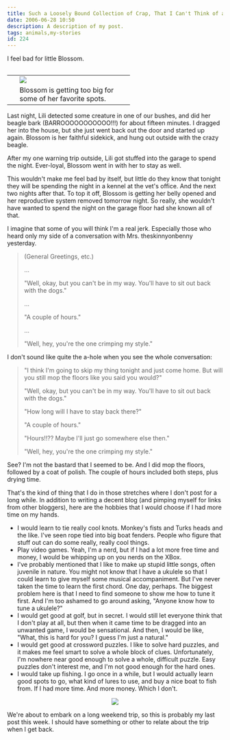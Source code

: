 ```yaml
---
title: Such a Loosely Bound Collection of Crap, That I Can't Think of a Title
date: 2006-06-28 10:50
description: A description of my post.
tags: animals,my-stories
id: 224
---
```

I feel bad for little Blossom.

<table cellpadding="2" align="right"><tr><td width="5" rowspan="2"><spacer type="block" width="5" height="1"></td><td width="250" ><img src="/img/blossom-pillow.jpg"></td></tr><tr><td class="caption" width="250">Blossom is getting too big for some of her favorite spots.</td></tr></table>

Last night, Lili detected some creature in one of our bushes, and did her beagle bark (BARROOOOOOOOOOO!!!) for about fifteen minutes.  I dragged her into the house, but she just went back out the door and started up again.  Blossom is her faithful sidekick, and hung out outside with the crazy beagle.

After my one warning trip outside, Lili got stuffed into the garage to spend the night.  Ever-loyal, Blossom went in with her to stay as well.

This wouldn't make me feel bad by itself, but little do they know that tonight they will be spending the night in a kennel at the vet's office.  And the next two nights after that.  To top it off, Blossom is getting her belly opened and her reproductive system removed tomorrow night.  So really, she wouldn't have wanted to spend the night on the garage floor had she known all of that.

I imagine that some of you will think I'm a real jerk.  Especially those who heard only my side of a conversation with Mrs. theskinnyonbenny yesterday.

<blockquote>(General Greetings, etc.)

...

"Well, okay, but you can't be in my way.  You'll have to sit out back with the dogs."

...

"A couple of hours."

...

"Well, hey, you're the one crimping my style."</blockquote>

I don't sound like quite the a-hole when you see the whole conversation:

<blockquote>"I think I'm going to skip my thing tonight and just come home.  But will you still mop the floors like you said you would?"

"Well, okay, but you can't be in my way.  You'll have to sit out back with the dogs."

"How long will I have to stay back there?"

"A couple of hours."

"Hours!!??  Maybe I'll just go somewhere else then."

"Well, hey, you're the one crimping my style."</blockquote>

See?  I'm not the bastard that I seemed to be.  And I did mop the floors, followed by a coat of polish.  The couple of hours included both steps, plus drying time.

That's the kind of thing that I do in those stretches where I don't post for a long while.  In addition to writing a decent blog (and pimping myself for links from other bloggers), here are the hobbies that I would choose if I had more time on my hands.

<ul><li>I would learn to tie really cool knots.  Monkey's fists and Turks heads and the like.  I've seen rope tied into big boat fenders.  People who figure that stuff out can do some really, really cool things.</li>

<li>Play video games.  Yeah, I'm a nerd, but if I had a lot more free time and money, I would be whipping up on you nerds on the XBox.</li>

<li>I've probably mentioned that I like to make up stupid little songs, often juvenile in nature.  You might not know that I have a ukulele so that I could learn to give myself some musical accompaniment.  But I've never taken the time to learn the first chord.  One day, perhaps.  The biggest problem here is that I need to find someone to show me how to tune it first.  And I'm too ashamed to go around asking, "Anyone know how to tune a ukulele?"</li>

<li>I would get good at golf, but in secret.  I would still let everyone think that I don't play at all, but then when it came time to be dragged into an unwanted game, I would be sensational.  And then, I would be like, "What, this is hard for you?  I guess I'm just a natural."</li>

<li>I would get good at crossword puzzles.  I like to solve hard puzzles, and it makes me feel smart to solve a whole block of clues.  Unfortunately, I'm nowhere near good enough to solve a whole, difficult puzzle.  Easy puzzles don't interest me, and I'm not good enough for the hard ones.  </li>

<li>I would take up fishing.  I go once in a while, but I would actually learn good spots to go, what kind of lures to use, and buy a nice boat to fish from.  If I had more time.  And more money.  Which I don't.</li></ul>


<center><img src="/img/greenline.gif"></center>


We're about to embark on a long weekend trip, so this is probably my last post this week.  I should have something or other to relate about the trip when I get back.